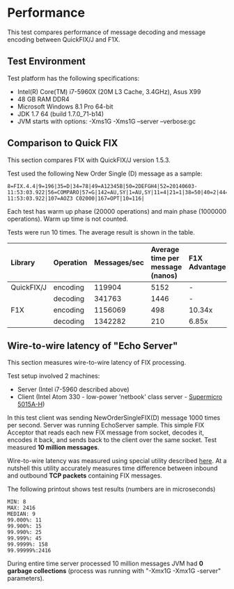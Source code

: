 # Performance #

This test compares performance of message decoding and message encoding between QuickFIX/J and F1X.

## Test Environment ##
Test platform has the following specifications:
  * Intel(R) Core(TM) i7-5960X (20M L3 Cache, 3.4GHz), Asus X99
  * 48 GB RAM DDR4
  * Microsoft Windows 8.1 Pro 64-bit
  * JDK 1.7 64 (build 1.7.0\_71-b14)
  * JVM starts with options: -Xms1G -Xms1G –server –verbose:gc

## Comparison to Quick FIX ##

This section compares F1X with QuickFIX/J version 1.5.3.

Test used the following New Order Single (D) message as a sample:
```
8=FIX.4.4|9=196|35=D|34=78|49=A12345B|50=2DEFGH4|52=20140603-11:53:03.922|56=COMPARO|57=G|142=AU,SY|1=AU,SY|11=4|21=1|38=50|40=2|44=400.5|54=1|55=OC|58=NIGEL|59=0|60=20140603-11:53:03.922|107=AOZ3 C02000|167=OPT|10=116|
```

Each test has warm up phase (20000 operations) and main phase (1000000 operations). Warm up time is not counted.

Tests were run 10 times. The average result is shown in the table.

| **Library**  | **Operation** | **Messages/sec** | **Average time per message (nanos)** | **F1X Advantage** |
|:-------------|:--------------|:-----------------|:-------------------------------------|:------------------|
| QuickFIX/J   | encoding      | 119904           | 5152                                 | -                 |
|              | decoding      | 341763           | 1446                                 | -                 |
| F1X          | encoding      | 1156069          | 498                                  | 10.34x            |
|              | decoding      | 1342282          | 210                                  | 6.85x             |




## Wire-to-wire latency of "Echo Server" ##

This section measures wire-to-wire latency of FIX processing.

Test setup involved 2 machines:

  * Server (Intel i7-5960 described above)
  * Client (Intel Atom 330 - low-power 'netbook' class server - [Supermicro 5015A-H](http://www.supermicro.com/products/system/1U/5015/SYS-5015A-H.cfm?typ=H))

In this test client was sending NewOrderSingleFIX(D) message 1000 times per second. Server was running EchoServer sample. This simple FIX Acceptor that reads each new FIX message from socket, decodes it, encodes it back, and sends back to the client over the same socket. Test measured **10 million messages**.

Wire-to-wire latency was measured using special utility described [here](https://github.com/andymalakov/libpcap-latency-meter/wiki/Overview). At a nutshell this utility accurately measures time difference between inbound and outbound **TCP packets** containing FIX messages.

The following printout shows test results (numbers are in microseconds)
```
MIN: 8
MAX: 2416
MEDIAN: 9
99.000%: 11
99.900%: 15
99.990%: 25
99.999%: 45
99.9999%: 158
99.99999%:2416
```

During entire time server processed 10 million messages JVM had **0 garbage collections** (process was running with "-Xmx1G -Xmx1G -server" parameters).
